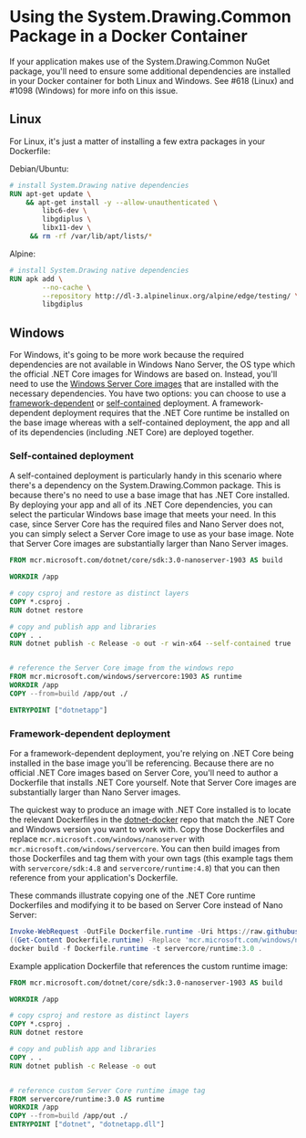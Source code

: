 # Using the System.Drawing.Common Package in a Docker Container

If your application makes use of the System.Drawing.Common NuGet package, you'll need to ensure some additional dependencies are installed in your Docker container for both Linux and Windows. See #618 (Linux) and #1098 (Windows) for more info on this issue.

## Linux

For Linux, it's just a matter of installing a few extra packages in your Dockerfile:

Debian/Ubuntu:

```Dockerfile
# install System.Drawing native dependencies
RUN apt-get update \
    && apt-get install -y --allow-unauthenticated \
        libc6-dev \
        libgdiplus \
        libx11-dev \
     && rm -rf /var/lib/apt/lists/*
```

Alpine:

```Dockerfile
# install System.Drawing native dependencies
RUN apk add \
        --no-cache \
        --repository http://dl-3.alpinelinux.org/alpine/edge/testing/ \
        libgdiplus
```

## Windows

For Windows, it's going to be more work because the required dependencies are not available in Windows Nano Server, the OS type which the official .NET Core images for Windows are based on. Instead, you'll need to use the [Windows Server Core images](https://hub.docker.com/_/microsoft-windows-servercore) that are installed with the necessary dependencies. You have two options: you can choose to use a [framework-dependent](https://docs.microsoft.com/dotnet/core/deploying/#framework-dependent-deployments-fdd) or [self-contained](https://docs.microsoft.com/dotnet/core/deploying/#self-contained-deployments-scd) deployment. A framework-dependent deployment requires that the .NET Core runtime be installed on the base image whereas with a self-contained deployment, the app and all of its dependencies (including .NET Core) are deployed together.

### Self-contained deployment

A self-contained deployment is particularly handy in this scenario where there's a dependency on the System.Drawing.Common package. This is because there's no need to use a base image that has .NET Core installed. By deploying your app and all of its .NET Core dependencies, you can select the particular Windows base image that meets your need. In this case, since Server Core has the required files and Nano Server does not, you can simply select a Server Core image to use as your base image. Note that Server Core images are substantially larger than Nano Server images.

```Dockerfile
FROM mcr.microsoft.com/dotnet/core/sdk:3.0-nanoserver-1903 AS build

WORKDIR /app

# copy csproj and restore as distinct layers
COPY *.csproj .
RUN dotnet restore

# copy and publish app and libraries
COPY . .
RUN dotnet publish -c Release -o out -r win-x64 --self-contained true


# reference the Server Core image from the windows repo
FROM mcr.microsoft.com/windows/servercore:1903 AS runtime
WORKDIR /app
COPY --from=build /app/out ./

ENTRYPOINT ["dotnetapp"]
```

### Framework-dependent deployment

For a framework-dependent deployment, you're relying on .NET Core being installed in the base image you'll be referencing. Because there are no official .NET Core images based on Server Core, you'll need to author a Dockerfile that installs .NET Core yourself. Note that Server Core images are substantially larger than Nano Server images.

The quickest way to produce an image with .NET Core installed is to locate the relevant Dockerfiles in the [dotnet-docker](https://github.com/dotnet/dotnet-docker) repo that match the .NET Core and Windows version you want to work with. Copy those Dockerfiles and replace `mcr.microsoft.com/windows/nanoserver` with `mcr.microsoft.com/windows/servercore`. You can then build images from those Dockerfiles and tag them with your own tags (this example tags them with `servercore/sdk:4.8` and `servercore/runtime:4.8`) that you can then reference from your application's Dockerfile.

These commands illustrate copying one of the .NET Core runtime Dockerfiles and modifying it to be based on Server Core instead of Nano Server:

```PowerShell
Invoke-WebRequest -OutFile Dockerfile.runtime -Uri https://raw.githubusercontent.com/dotnet/dotnet-docker/master/3.0/runtime/nanoserver-1903/amd64/Dockerfile
((Get-Content Dockerfile.runtime) -Replace 'mcr.microsoft.com/windows/nanoserver','mcr.microsoft.com/windows/servercore') | Set-Content Dockerfile.runtime
docker build -f Dockerfile.runtime -t servercore/runtime:3.0 .
```

Example application Dockerfile that references the custom runtime image:

```Dockerfile
FROM mcr.microsoft.com/dotnet/core/sdk:3.0-nanoserver-1903 AS build

WORKDIR /app

# copy csproj and restore as distinct layers
COPY *.csproj .
RUN dotnet restore

# copy and publish app and libraries
COPY . .
RUN dotnet publish -c Release -o out


# reference custom Server Core runtime image tag
FROM servercore/runtime:3.0 AS runtime
WORKDIR /app
COPY --from=build /app/out ./
ENTRYPOINT ["dotnet", "dotnetapp.dll"]
```
